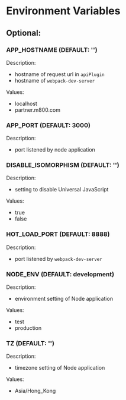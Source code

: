 # Environment Variables

## Optional:

### APP_HOSTNAME (DEFAULT: '')

Description:

- hostname of request url in `apiPlugin`
- hostname of `webpack-dev-server`

Values:

- localhost
- partner.m800.com

### APP_PORT (DEFAULT: 3000)

Description:

- port listened by node application

### DISABLE_ISOMORPHISM (DEFAULT: '')

Description:

- setting to disable Universal JavaScript

Values:

- true
- false

### HOT_LOAD_PORT (DEFAULT: 8888)

Description:

- port listened by `webpack-dev-server`

### NODE_ENV (DEFAULT: development)

Description:

- environment setting of Node application

Values:

- test
- production

### TZ (DEFAULT: '')

Description:

- timezone setting of Node application

Values:

- Asia/Hong_Kong
